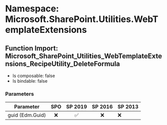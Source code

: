 # Namespace: Microsoft.SharePoint.Utilities.WebTemplateExtensions

## Function Import: Microsoft_SharePoint_Utilities_WebTemplateExtensions_RecipeUtility_DeleteFormula

- Is composable: false
- Is bindable: false

### Parameters

Parameter | SPO | SP 2019 | SP 2016 | SP 2013
----------|:---:|:-------:|:-------:|:-------
guid (Edm.Guid) | ❌ | ✅ | ❌ | ❌